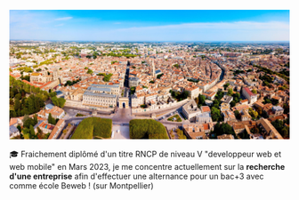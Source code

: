 ![photo de montpellier vu de haut](./Montpellier-4.jpg)

🎓 Fraichement diplômé d'un titre RNCP de niveau V "developpeur web et web mobile" en Mars 2023, je me concentre actuellement sur la **recherche d'une entreprise** afin d'effectuer une alternance pour un bac+3 avec comme école Beweb ! (sur Montpellier)

<!--
**cblairy/cblairy** is a ✨ _special_ ✨ repository because its `README.md` (this file) appears on your GitHub profile.

Here are some ideas to get you started:

- 🔭 I’m currently working on ...
- 🌱 I’m currently learning ...
- 👯 I’m looking to collaborate on ...
- 🤔 I’m looking for help with ...
- 💬 Ask me about ...
- 📫 How to reach me: ...
- 😄 Pronouns: ...
- ⚡ Fun fact: ...
-->
